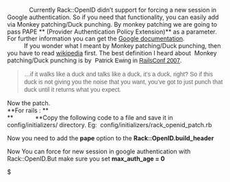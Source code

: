 <span class="Apple-style-span" style="font-family: inherit;">             Currently Rack::OpenID didn’t support for forcing a new session in Google authentication. So if you need that functionality, you can easily add via Monkey patching/Duck punching. By monkey patching we are going to pass PAPE <span class="Apple-style-span" style="line-height: 16px;">** (Provider Authentication Policy Extension)** as a parameter. For further information you can get the [Google documentation](http://code.google.com/apis/accounts/docs/OpenID.html#Parameters).</span></span>  
<span class="Apple-style-span" style="font-family: inherit;"><span class="Apple-style-span" style="line-height: 16px;">          If you wonder what I meant by </span></span>Monkey patching/Duck punching, then you have to read [wikipedia](http://en.wikipedia.org/wiki/Monkey_patch) first. The best definition I heard about  Monkey patching/Duck punching is by <span class="Apple-style-span" style="border-collapse: collapse; font-family: Arial, 'Liberation Sans', 'DejaVu Sans', sans-serif; font-size: 14px; line-height: 18px;"> Patrick Ewing in [RailsConf 2007](http://podcast.rubyonrails.org/programs/1/episodes/railsconf-2007).</span>

> <span class="Apple-style-span" style="border-collapse: collapse; font-family: Arial, 'Liberation Sans', 'DejaVu Sans', sans-serif; font-size: 14px; line-height: 18px;">…if it walks like a duck and talks like a duck, it’s a duck, right? So if this duck is not giving you the noise that you want, you’ve got to just punch that duck until it returns what you expect.</span>

Now the patch.  
**For rails : **  
**             **Copy the following code to a file and save it in config/initializers/ directory. Eg:  config/initializers/rack\_openid\_patch.rb

Now you need to add the **pape** option to the **Rack::OpenID.build\_header**

Now You can force for new session in google authentication with Rack::OpenID.But make sure you set **max\_auth\_age = 0**

$
